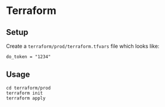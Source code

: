 # Terraform

## Setup

Create a `terraform/prod/terraform.tfvars` file which looks like:

```text
do_token = "1234"
```

## Usage

```shell
cd terraform/prod
terraform init
terraform apply
```
